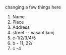 changing a few things here
1. Name
2. Place
3. Address
4. street  -- vasant kunj
5. c-1/2/3/4/5
6. b - 11, 22/
7. c -4
